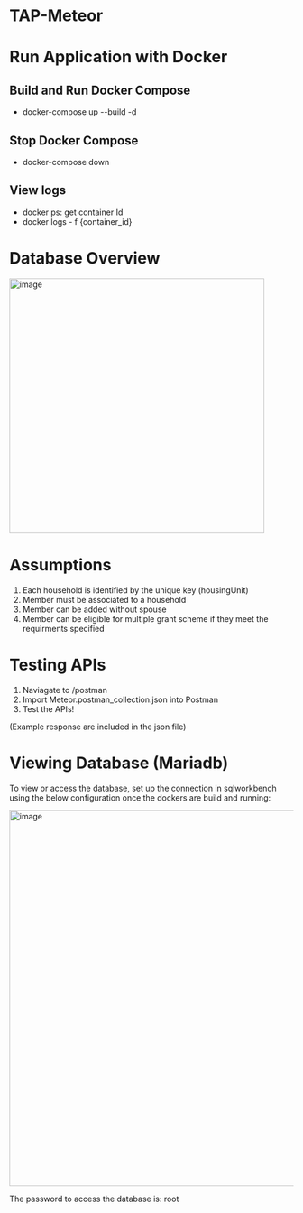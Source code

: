 # TAP-Meteor

# Run Application with Docker
## Build and Run Docker Compose
- docker-compose up --build -d   
## Stop Docker Compose
- docker-compose down

## View logs
- docker ps: get container Id
- docker logs - f {container_id}

# Database Overview
<img width="452" alt="image" src="https://user-images.githubusercontent.com/28836136/191396531-6de3f9d9-1643-4e00-8557-c27ba7f52833.png">

# Assumptions
1. Each household is identified by the unique key (housingUnit)
2. Member must be associated to a household 
3. Member can be added without spouse
4. Member can be eligible for multiple grant scheme if they meet the requirments specified

# Testing APIs
1. Naviagate to /postman
2. Import Meteor.postman_collection.json into Postman 
3. Test the APIs!

(Example response are included in the json file)

# Viewing Database (Mariadb)
To view or access the database, set up the connection in sqlworkbench using the below configuration once the dockers are build and running:

<img width="666" alt="image" src="https://user-images.githubusercontent.com/28836136/191397954-2620521c-421f-4011-809f-80c2a5295248.png">

The password to access the database is: root

